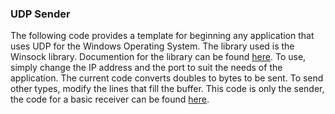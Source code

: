 ### UDP Sender

The following code provides a template for beginning any application that uses UDP 
for the Windows Operating System. The library used is the Winsock library. Documention
for the library can be found [here](https://docs.microsoft.com/en-us/windows/win32/winsock/about-winsock).
To use, simply change the IP address and the port to suit the needs of the application. 
The current code converts doubles to bytes to be sent. To send other types, modify 
the lines that fill the buffer. This code is only the sender, the code 
for a basic receiver can be found [here](https://github.com/i6zhang/UDP-Receiver).
